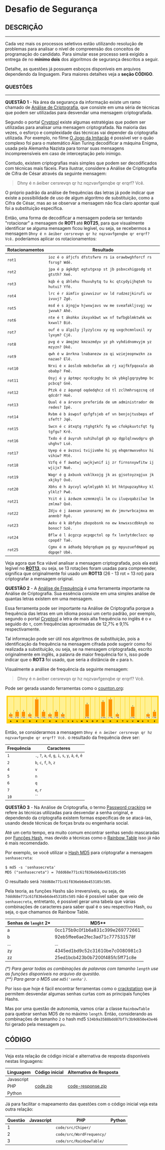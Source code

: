 # Desafio de Segurança

## DESCRIÇÃO

---

Cada vez mais os processos seletivos estão utilizando resolução de problemas para analisar o nível de compreensão dos conceitos de programação do candidato. Para simular esse processo será exigido a entrega de no **mínimo dois** dos algoritmos de segurança descritos a seguir.

Detalhe, as questões já possuem esboços disponíveis em arquivos dependendo da linguagem. Para maiores detalhes veja a **seção CÓDIGO**.

### QUESTÕES

---

**QUESTÃO 1** - Na área da segurança da informação existe um ramo chamado de [Análise de Criptografia](https://en.wikipedia.org/wiki/Cryptanalysis), que consiste em uma séria de técnicas que podem ser utilizadas para desvendar uma mensagem criptografada.

Segundo o portal [Cryptool](http://cryptool-online.de/index.php?option=com_content&view=article&id=55&Itemid=53&lang=en) existe algumas estratégias que podem ser utilizadas para analisar uma mensagem criptografada. Na maioria das vezes, o esforço e complexidade das técnicas vai depender da criptografia utilizada. Por exemplo, no filme [O Jogo da Imitação](https://pt.wikipedia.org/wiki/O_Jogo_da_Imitação) é possível ver o quão complexo foi para o matemático Alan Turing decodificar a máquina Enigma, usada pela Alemanha Nazista para tornar suas mensagens incompreensíveis em caso de interceptação pelo inimigo.

Contudo, existem criptografias mais simples que podem ser decodificados com técnicas mais fáceis. Para ilustrar, considere a Análise de Criptografia de Cifra de César através da seguinte mensagem:

> Dhny é n áeiber cersrevqn qr hz nqzvavfgenqbe qr erqrf? Vcê.

O próprio padrão da análise de frequências das letras já pode indicar que existe a possibilidade de uso de algum algoritmo de substituição, como a Cifra de César, mas ao se observar a mensagem não fica claro apontar qual foi a substituição específica.

Então, uma forma de decodificar a mensagem poderia ser tentando "rotacionar" a mensagem de **ROT1** até **ROT25**, para que visualmente identificar se alguma mensagem ficou legível, ou seja, se recebermos a mensagem `Dhny é n áeiber cersrevqn qr hz nqzvavfgenqbe qr erqrf? Vcê.` poderíamos aplicar os rotacionamentos:

| Rotacionamentos | Resultado                                                      |
| --------------- | -------------------------------------------------------------- |
| `rot1`          | `ioz é o áfjcfs dfstsfwro rs ia orawbwghforcf rs fsrsg? Wdê.`  |
| `rot2`          | `jpa é p ágkdgt egtutgxsp st jb psbxcxhigpsdg st gtsth? Xeê.`  |
| `rot3`          | `kqb é q áhlehu fhuvuhytq tu kc qtcydyijhqteh tu hutui? Yfê.`  |
| `rot4`          | `lrc é r áimfiv givwvizur uv ld rudzezjkirufi uv ivuvj? Zgê.`  |
| `rot5`          | `msd é s ájngjw hjwxwjavs vw me sveafakljsvgj vw jwvwk? Ahê.`  |
| `rot6`          | `nte é t ákohkx ikxyxkbwt wx nf twfbgblmktwhk wx kxwxl? Biê.`  |
| `rot7`          | `ouf é u álpily jlyzylcxu xy og uxgchcmnluxil xy lyxym? Cjê.`  |
| `rot8`          | `pvg é v ámqjmz kmzazmdyv yz ph vyhdidnomvyjm yz mzyzn? Dkê.`  |
| `rot9`          | `qwh é w ánrkna lnabanezw za qi wziejeopnwzkn za nazao? Elê.`  |
| `rot10`         | `Nrxi é x áoslob mobcbofax ab rj xajfkfpqoxalo ab obabp? Fmê.` |
| `rot11`         | `Osyj é y áptmpc npcdcpgby bc sk ybkglgqrpybmp bc pcbcq? Gnê.` |
| `rot12`         | `Ptzk é z áqunqd oqdedqhcz cd tl zclhmhrsqzcnq cd qdcdr? Hoê.` |
| `rot13`         | `Qual é a árvore preferida de um administrador de redes? Ipê.` |
| `rot14`         | `Rvbm é b áswpsf qsfgfsjeb ef vn benjojtusbeps ef sfeft? Jqê.` |
| `rot15`         | `Swcn é c átxqtg rtghgtkfc fg wo cfokpkuvtcfqt fg tgfgu? Krê.` |
| `rot16`         | `Txdo é d áuyruh suhihulgd gh xp dgplqlvwudgru gh uhghv? Lsê.` |
| `rot17`         | `Uyep é e ávzsvi tvijivmhe hi yq ehqmrmwxvehsv hi vihiw? Mtê.` |
| `rot18`         | `Vzfq é f áwatwj uwjkjwnif ij zr firnsnxywfitw ij wjijx? Nuê.` |
| `rot19`         | `Wagr é g áxbuxk vxklkxojg jk as gjsotoyzxgjux jk xkjky? Ovê.` |
| `rot20`         | `Xbhs é h áycvyl wylmlypkh kl bt hktpupzayhkvy kl ylklz? Pwê.` |
| `rot21`         | `Ycit é i ázdwzm xzmnmzqli lm cu iluqvqabzilwz lm zmlma? Qxê.` |
| `rot22`         | `Zdju é j áaexan yanonarmj mn dv jmvrwrbcajmxa mn anmnb? Ryê.` |
| `rot23`         | `Aekv é k ábfybo zbopobsnk no ew knwsxscdbknyb no bonoc? Szê.` |
| `rot24`         | `Bflw é l ácgzcp acpqpctol op fx loxtytdeclozc op cpopd? Taê.` |
| `rot25`         | `Cgmx é m ádhadq bdqrqdupm pq gy mpyuzuefdmpad pq dqpqe? Ubê.` |

Veja agora que fica viável analisar a mensagem criptografada, pois ela está legível no [**ROT13**](http://www.rot13.com), ou seja, se 13 rotações foram usadas para compreender, significa que originalmente foi usado um **ROT13** (26 - 13 rot = 13 rot) para criptografar a mensagem original.

**QUESTÃO 2** - A [Análise de Frequência](https://en.wikipedia.org/wiki/Frequency_analysis) é uma ferramenta importante na Análise de Criptografia. Sua essência consiste em uma simples análise de quantas letras existem em uma mensagem.

Essa ferramenta pode ser importante na Análise de Criptografia porque a frequência das letras em um idioma possui um certo padrão, por exemplo, segundo o portal [Cryptool](http://cryptool-online.de/index.php?option=com_content&view=article&id=96&Itemid=117&lang=en) a letra de mais alta frequência no inglês é o `e` seguido do `t`, com frequências aproximadas de 12,7% e 9,1% respectivamente.

Tal informação pode ser útil nos algoritmos de substituição, pois a identificação da frequência na mensagem cifrada pode sugerir como foi realizada a substituição, ou seja, se na mensagem criptografada, escrito originalmente em inglês, a palavra de maior frequência for `h`, isso pode indicar que o **ROT3** foi usado, que seria a distância de `e` para `h`.

Visualmente a análise de frequência da seguinte mensagem:

> Dhny é n áeiber cersrevqn qr hz nqzvavfgenqbe qr erqrf? Vcê.

Pode ser gerada usando ferramentas como o [counton.org](http://www.counton.org/explorer/codebreaking/frequency-analysis.php):

![Word Frequency](assets/word-frequency-counton-org.png)

Então, se considerarmos a mensagem `Dhny é n áeiber cersrevqn qr hz nqzvavfgenqbe qr erqrf? Vcê.` o resultado da frequência deve ser:

| Frequência | Caracteres                                            |
| ---------- | ----------------------------------------------------- |
| `1`        | `.`, `?`, `a`, `d`, `g`, `i`, `s`, `y`, `á`, `é`, `ê` |
| `2`        | `b`, `c`, `f`, `h`, `z`                               |
| `4`        | `v`                                                   |
| `5`        | `n`                                                   |
| `6`        | `q`                                                   |
| `7`        | `e`, `r`                                              |
| `10`       | ``                                                    |

**QUESTÃO 3** - Na Análise de Criptografia, o termo [Password cracking](https://en.wikipedia.org/wiki/Password_cracking) se refere às técnicas utilizadas para desvendar a senha original, e dependendo da criptografia existem formas específicas de se atacá-las, usando desde técnicas de forças bruta ou engenharia social.

Até um certo tempo, era muito comum encontrar senhas sendo mascaradas por [Funções Hash](https://en.wikipedia.org/wiki/Cryptographic_hash_function), mas devido a técnicas como o [Rainbow Table](https://en.wikipedia.org/wiki/Rainbow_table) isso já não é mais recomendado.

Por exemplo, se você utilizar o [Hash MD5](https://en.wikipedia.org/wiki/MD5) para criptografar a mensagem `senhasecreta`:

```
$ md5 -s 'senhasecreta'
MD5 ("senhasecreta") = 7ddd68e771c61f836eb6de453185c505
```

O resultado será `7ddd68e771c61f836eb6de453185c505`.

Pela teoria, as funções Hashs são irreversíveis, ou seja, de `7ddd68e771c61f836eb6de453185c505` não é possível saber que veio de `senhasecreta`, entretanto, é possível gerar uma tabela que várias combinações de caracteres para saber qual é o seu respectivo Hash, ou seja, o que chamamos de Rainbow Table.

| Senhas de `lenght` 2\* | MD5\*\*                          |
| ---------------------- | -------------------------------- |
| a                      | 0cc175b9c0f1b6a831c399e269772661 |
| b                      | 92eb5ffee6ae2fec3ad71c777531578f |
| ...                    | ...                              |
| zy                     | 4345ed1bd9c52c31610be7c0080981c3 |
| zz                     | 25ed1bcb423b0b7200f485fc5ff71c8e |

_(\*) Para gerar todas as combinações de palavras com tamanho `length` use as funções disponíveis no arquivo da questão._<br>
_(\*\*) Para gerar o MD5 use `md5('senha')`._

Por isso que hoje é fácil encontrar ferramentas como o [crackstation](https://crackstation.net) que já permitem desvendar algumas senhas curtas com as principais funções Hashs.

Mas por uma questão de autonomia, vamos criar a classe `RainbowTable` para quebrar senhas MD5 de no máximo `length`. Então, considerando as combinações de tamanho `2` o hash md5 `534b9a3588bdd87bf7c3b9d650e43e46` foi gerado pela messagem `pu`.

## CÓDIGO

---

Veja esta relação de código inicial e alternativa de resposta disponíveis nestas linguagens:

| Linguagem  | Código inicial           | Alternativa de Resposta                    |
| ---------- | ------------------------ | ------------------------------------------ |
| Javascript |                          |                                            |
| PHP        | [code.zip](php/code.zip) | [code-response.zip](php/code-response.zip) |
| Python     |                          |                                            |

Já para facilitar o mapeamento das questões com o código inicial veja esta outra relação:

| Questão | Javascript | PHP                       | Python |
| ------- | ---------- | ------------------------- | ------ |
| 1       |            | `code/src/Chiper/`        |        |
| 2       |            | `code/src/WordFrequency/` |        |
| 3       |            | `code/src/RainbowTable/`  |        |
